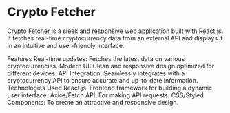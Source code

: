 # Crypto Fetcher
Crypto Fetcher is a sleek and responsive web application built with React.js. It fetches real-time cryptocurrency data from an external API and displays it in an intuitive and user-friendly interface.

Features
Real-time updates: Fetches the latest data on various cryptocurrencies.
Modern UI: Clean and responsive design optimized for different devices.
API Integration: Seamlessly integrates with a cryptocurrency API to ensure accurate and up-to-date information.
Technologies Used
React.js: Frontend framework for building a dynamic user interface.
Axios/Fetch API: For making API requests.
CSS/Styled Components: To create an attractive and responsive design.
